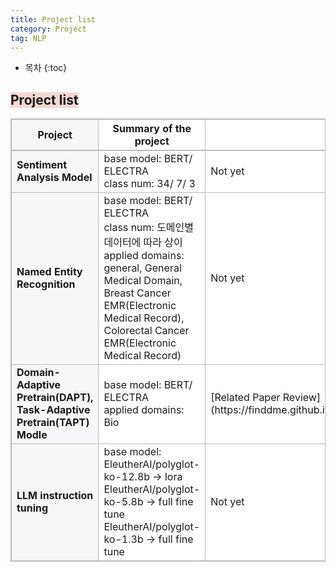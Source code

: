 ```yaml
---
title: Project list
category: Project
tag: NLP
---
```








* 목차
{:toc}












## <span style="background-color:#F2D8D3">Project list</span>


<html>
  <head>
    <style type="text/css">
      .line{border-bottom: 1px solid #BDB8C1;}
      .line2{border-bottom: 2px solid #BDB8C1;}
      .line3{border-bottom: 1px solid #BDB8C1; background-color: #F7F7F7;}
      .line4{border-bottom: 2px solid #BDB8C1; background-color: #F7F7F7;}
      table, th, td {
         border:1px solid #BDB8C1;
         background-color: #FFFFFF;
       }
    </style>
   </head>
   <body>
     <table style="border-collapse:collapse">
       <tr><th class="line4" bgcolor="#F8F7F9">Project</th><th class="line2">Summary of the project</th><th class="line2">Related Pages</th></tr>
       <tr><td class="line3"><strong>Sentiment Analysis Model</strong></td><td class="line">base model: BERT/ ELECTRA <br> class num: 34/ 7/ 3</td><td class="line">Not yet</td></tr>
       <tr><td class="line3"><strong>Named Entity Recognition</strong></td><td class="line">base model: BERT/ ELECTRA <br> class num: 도메인별 데이터에 따라 상이 <br> applied domains: general, General Medical Domain, Breast Cancer EMR(Electronic Medical Record), Colorectal Cancer EMR(Electronic Medical Record) </td><td class="line">Not yet</td></tr>
       <tr><td class="line3"><strong>Domain-Adaptive Pretrain(DAPT),<br> Task-Adaptive Pretrain(TAPT) Modle</strong></td><td class="line">base model: BERT/ ELECTRA <br> applied domains: Bio</td><td class="line">[Related Paper Review](https://finddme.github.io/natural%20language%20processing/2022/11/29/DAPT/)</td></tr>
       <tr><td class="line3"><strong>LLM instruction tuning</strong></td><td class="line">base model: <br> EleutherAI/polyglot-ko-12.8b -> lora <br> EleutherAI/polyglot-ko-5.8b -> full fine tune <br> EleutherAI/polyglot-ko-1.3b -> full fine tune</td><td class="line">Not yet</td></tr>
   </table>
 </body>
</html>




